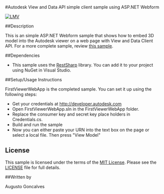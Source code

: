 #Autodesk View and Data API simple client sample using ASP.NET Webform 

[![LMV](https://img.shields.io/badge/View%20%26%20Data%20API-v1.2.15-green.svg)](http://developer-autodesk.github.io/)

##Description

This is an simple ASP.NET Webform sample that shows how to embed 3D model into the Autodesk viewer on a web page with View and Data Client API. For a more complete sample, review [this sample](https://github.com/Developer-Autodesk/workflow-aspnet-webform-view.and.data.api).

##Dependencies

* This sample uses the [RestSharp](http://restsharp.org/) library. You can add it to your project using NuGet in Visual Studio.

##Setup/Usage Instructions

FirstViewerWebApp is the completed sample. You can set it up using the following steps: 

* Get your credentials at http://developer.autodesk.com
* Open FirstViewerWebApp.sln in the FirstViewerWebApp folder.
* Replace the consumer key and secret key place holders in Credentials.cs.
* Build and run the sample
* Now you can either paste your URN into the text box on the page or select a local file. Then press "View Model"

## License

This sample is licensed under the terms of the [MIT License](http://opensource.org/licenses/MIT). Please see the [LICENSE](LICENSE) file for full details.

##Written by 

Augusto Goncalves





    
